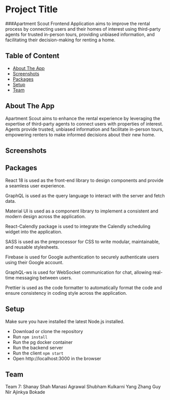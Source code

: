 # Project Title
###Apartment Scout Frontend
Application aims to improve the rental process by connecting users and their homes of interest using third-party agents for trusted in-person tours, providing unbiased information, and facilitating their decision-making for renting a home.

## Table of Content

- [About The App](#about-the-app)
- [Screenshots](#screenshots)
- [Packages](#packages)
- [Setup](#setup)
- [Team](#team)

## About The App
Apartment Scout aims to enhance the rental experience by leveraging the expertise of third-party agents to connect users with properties of interest. Agents provide trusted, unbiased information and facilitate in-person tours, empowering renters to make informed decisions about their new home.

## Screenshots

## Packages
React 18 is used as the front-end library to design components and provide a seamless user experience.

GraphQL is used as the query language to interact with the server and fetch data. 

Material UI is used as a component library to implement a consistent and modern design across the application.  

React-Calendly package is used to integrate the Calendly scheduling widget into the application.

SASS is used as the preprocessor for CSS to write modular, maintainable, and reusable stylesheets. 

Firebase is used for Google authentication to securely authenticate users using their Google account.

GraphQL-ws is used for WebSocket communication for chat, allowing real-time messaging between users.

Prettier is used as the code formatter to automatically format the code and ensure consistency in coding style across the application. 

## Setup
Make sure you have installed the latest Node.js installed.
- Download or clone the repository
- Run `npm install`
- Run the pg docker container
- Run the backend server
- Run the client `npm start`
- Open http://localhost:3000 in the browser

## Team
Team 7:
Shanay Shah
Manasi Agrawal
Shubham Kulkarni
Yang Zhang
Guy Nir
Ajinkya Bokade
